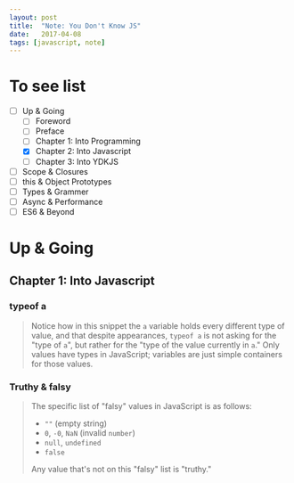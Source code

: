 ```yaml
---
layout: post
title:  "Note: You Don't Know JS"
date:   2017-04-08
tags: [javascript, note]
---
```


# To see list
* [ ] Up & Going
  * [ ] Foreword
  * [ ] Preface
  * [ ] Chapter 1: Into Programming
  * [x] Chapter 2: Into Javascript
  * [ ] Chapter 3: Into YDKJS
* [ ] Scope & Closures
* [ ] this & Object Prototypes
* [ ] Types & Grammer
* [ ] Async & Performance
* [ ] ES6 & Beyond

# Up & Going

## Chapter 1: Into Javascript

### typeof a
> Notice how in this snippet the `a` variable holds every different type of value, and that despite appearances, `typeof a` is not asking for the "type of `a`", but rather for the "type of the value currently in `a`." Only values have types in JavaScript; variables are just simple containers for those values.

### Truthy & falsy
> The specific list of "falsy" values in JavaScript is as follows:
>
> * `""` (empty string)
> * `0`, `-0`, `NaN` (invalid `number`)
> * `null`, `undefined`
> * `false`
>
> Any value that's not on this "falsy" list is "truthy."

